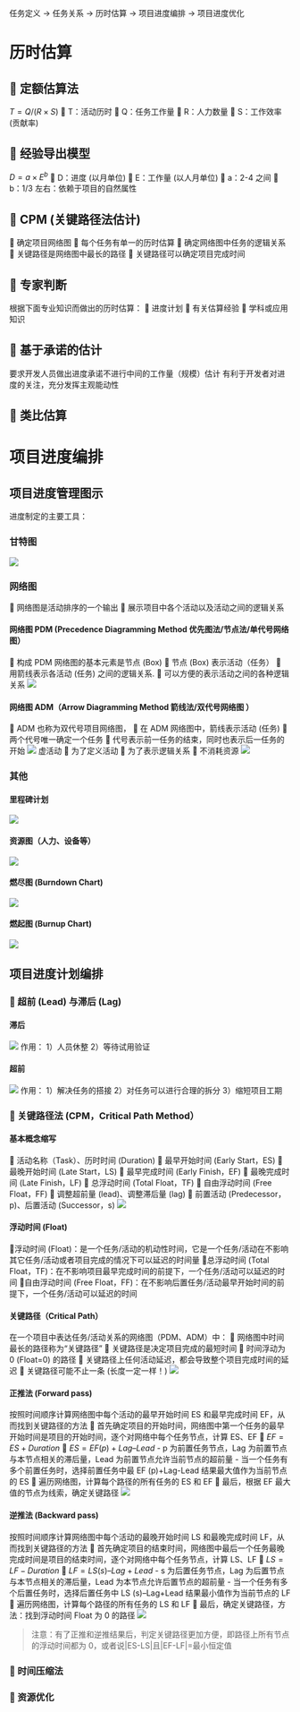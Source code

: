 任务定义 -> 任务关系 -> 历时估算 -> 项目进度编排 -> 项目进度优化

# 历时估算
##  定额估算法 
$T=Q/(R×S)$
 T：活动历时 
 Q：任务工作量 
 R：人力数量 
 S：工作效率 (贡献率)

##  经验导出模型 
$D=a×E^b$
 D：进度 (以月单位) 
 E：工作量 (以人月单位) 
 a：2-4 之间 
 b：1/3 左右：依赖于项目的自然属性

##  CPM (关键路径法估计) 
 确定项目网络图 
 每个任务有单一的历时估算 
 确定网络图中任务的逻辑关系 
 关键路径是网络图中最长的路径 
 关键路径可以确定项目完成时间

##  专家判断 
根据下面专业知识而做出的历时估算： 
 进度计划 
 有关估算经验 
 学科或应用知识

##  基于承诺的估计
要求开发人员做出进度承诺不进行中间的工作量（规模）估计
有利于开发者对进度的关注，充分发挥主观能动性

##  类比估算 

# 项目进度编排
## 项目进度管理图示
进度制定的主要工具： 
### 甘特图 
![](Pasted%20image%2020240401152956.png)

### 网络图
 网络图是活动排序的一个输出 
 展示项目中各个活动以及活动之间的逻辑关系
#### 网络图 PDM (Precedence Diagramming Method 优先图法/节点法/单代号网络图）
 构成 PDM 网络图的基本元素是节点 (Box) 
 节点 (Box) 表示活动（任务） 
 用箭线表示各活动 (任务) 之间的逻辑关系. 
 可以方便的表示活动之间的各种逻辑关系
![](Pasted%20image%2020240401194253.png)

#### 网络图 ADM（Arrow Diagramming Method 箭线法/双代号网络图 ）
 ADM 也称为双代号项目网络图， 
 在 ADM 网络图中，箭线表示活动 (任务) 
 两个代号唯一确定一个任务 
 代号表示前一任务的结束，同时也表示后一任务的开始
![](Pasted%20image%2020240401194612.png)
虚活动 
 为了定义活动 
 为了表示逻辑关系 
 不消耗资源
![](Pasted%20image%2020240401194650.png)

### 其他
#### 里程碑计划 
![](Pasted%20image%2020240401194806.png)
#### 资源图（人力、设备等）
![](Pasted%20image%2020240401194824.png)
#### 燃尽图 (Burndown Chart)
![](Pasted%20image%2020240401194922.png)
#### 燃起图 (Burnup Chart)
![](Pasted%20image%2020240401195002.png)

## 项目进度计划编排
###  超前 (Lead) 与滞后 (Lag) 
#### 滞后
![](Pasted%20image%2020240401195729.png)
作用： 
	1）人员休整 
	2）等待试用验证
#### 超前
![](Pasted%20image%2020240401195808.png)
作用： 
	1）解决任务的搭接 
	2）对任务可以进行合理的拆分 
	3）缩短项目工期
###  关键路径法 (CPM，Critical Path Method）
#### 基本概念缩写
 活动名称（Task）、历时时间 (Duration) 
 最早开始时间 (Early Start，ES) 
 最晚开始时间 (Late Start，LS) 
 最早完成时间 (Early Finish，EF) 
 最晚完成时间 (Late Finish，LF) 
 总浮动时间 (Total Float，TF) 
 自由浮动时间 (Free Float，FF) 
 调整超前量 (lead)、调整滞后量 (lag) 
 前置活动 (Predecessor，p)、后置活动 (Successor，s)
![](Pasted%20image%2020240401200416.png)
#### 浮动时间 (Float)
浮动时间 (Float)：是一个任务/活动的机动性时间，它是一个任务/活动在不影响其它任务/活动或者项目完成的情况下可以延迟的时间量 
总浮动时间 (Total Float，TF)：在不影响项目最早完成时间的前提下，一个任务/活动可以延迟的时间 
自由浮动时间 (Free Float，FF)：在不影响后置任务/活动最早开始时间的前提下，一个任务/活动可以延迟的时间
#### 关键路径（Critical Path）
在一个项目中表达任务/活动关系的网络图（PDM、ADM）中： 
 网络图中时间最长的路径称为“关键路径” 
 关键路径是决定项目完成的最短时间 
 时间浮动为 0 (Float=0) 的路径 
 关键路径上任何活动延迟，都会导致整个项目完成时间的延迟 
 关键路径可能不止一条 (长度一定一样！)
![](Pasted%20image%2020240401200636.png)
#### 正推法 (Forward pass)
按照时间顺序计算网络图中每个活动的最早开始时间 ES 和最早完成时间 EF，从而找到关键路径的方法
 首先确定项目的开始时间，网络图中第一个任务的最早开始时间是项目的开始时间，逐个对网络中每个任务节点，计算 ES、EF 
 $EF = ES + Duration$ 
 $ES = EF(p) + Lag – Lead$ 
	-  p 为前置任务节点，Lag 为前置节点与本节点相关的滞后量，Lead 为前置节点允许当前节点的超前量 
	-  当一个任务有多个前置任务时，选择前置任务中最 EF (p)+Lag-Lead 结果最大值作为当前节点的 ES 
 遍历网络图，计算每个路径的所有任务的 ES 和 EF 
 最后，根据 EF 最大值的节点为线索，确定关键路径
![](Pasted%20image%2020240401201247.png)
#### 逆推法 (Backward pass)
按照时间顺序计算网络图中每个活动的最晚开始时间 LS 和最晚完成时间 LF，从而找到关键路径的方法
 首先确定项目的结束时间，网络图中最后一个任务最晚完成时间是项目的结束时间，逐个对网络中每个任务节点，计算 LS、LF 
 $LS = LF - Duration$ 
 $LF = LS(s) – Lag + Lead$ 
	-  s 为后置任务节点，Lag 为后置节点与本节点相关的滞后量，Lead 为本节点允许后置节点的超前量 
	-  当一个任务有多个后置任务时，选择后置任务中 LS (s)–Lag+Lead 结果最小值作为当前节点的 LF 
 遍历网络图，计算每个路径的所有任务的 LS 和 LF 
 最后，确定关键路径，方法：找到浮动时间 Float 为 0 的路径
![](Pasted%20image%2020240401201450.png)

> 注意：有了正推和逆推结果后，判定关键路径更加方便，即路径上所有节点的浮动时间都为 0，或者说|ES-LS|且|EF-LF|=最小恒定值
###  时间压缩法 

###  资源优化
